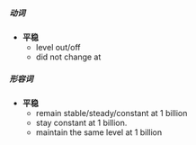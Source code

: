 ##### 动词
- **平稳**
	- level out/off
	- did not change at
##### 形容词
- **平稳**
	- remain stable/steady/constant at 1 billion
	- stay constant at 1 billion.
	- maintain the same level at 1 billion